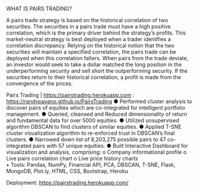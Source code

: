 
WHAT IS PAIRS TRADING?

A pairs trade strategy is based on the historical correlation of two securities. The securities in a pairs trade must have a high positive correlation, which is the primary driver behind the strategy’s profits. This market-neutral strategy is best deployed when a trader identifies a correlation discrepancy. Relying on the historical notion that the two securities will maintain a specified correlation, the pairs trade can be deployed when this correlation falters. When pairs from the trade deviate, an investor would seek to take a dollar matched the long position in the underperforming security and sell short the outperforming security. If the securities return to their historical correlation, a profit is made from the convergence of the prices.

Pairs Trading | https://pairstrading.herokuapp.com : https://randypayano.github.io/PairsTrading
●	Performed cluster analysis to discover pairs of equities which are co-integrated for intelligent portfolio management. 
●	Queried, cleansed and Reduced dimensionality of return and fundamental data for over 5000 equities.
●	Utilized unsupervised algorithm DBSCAN to find clusters of similar equities.
●	Applied T-SNE cluster visualization algorithm to re-enforced trust in DBSCAN’s final clusters.
●	Narrowed down list of 8,203,275 possible pairs to 47 co-integrated pairs with 57 unique equities.
●	Built Interactive Dashboard for visualization and analysis, comprising:
o	Company informational profile 
o	Live pairs correlation chart 
o	Live price history charts  
•	Tools: Pandas, NumPy, Financial API, PCA, DBSCAN, T-SNE, Flask, MongoDB, Plot.ly, HTML, CSS, Bootstrap, Heroku


Deployment: https://pairstrading.herokuapp.com/
